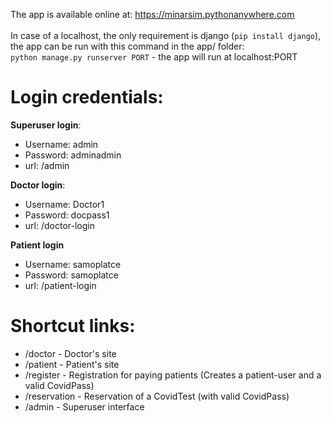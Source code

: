 The app is available online at: https://minarsim.pythonanywhere.com<br>
<br>
In case of a localhost, the only requirement is django (`pip install django`), the app can be run with this command in the app/ folder:<br>
`python manage.py runserver PORT` - the app will run at localhost:PORT
<br>
 # Login credentials:
**Superuser login**:<br>
 - Username: admin<br>
 - Password: adminadmin<br>
 - url: /admin

**Doctor login**:
 - Username: Doctor1
 - Password: docpass1
 - url: /doctor-login

**Patient login**
 - Username: samoplatce
 - Password: samoplatce
 - url: /patient-login

 # Shortcut links:
  - /doctor - Doctor's site
  - /patient - Patient's site
  - /register - Registration for paying patients (Creates a patient-user and a valid CovidPass)
  - /reservation - Reservation of a CovidTest (with valid CovidPass)
  - /admin - Superuser interface